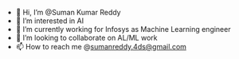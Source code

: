 - 👋 Hi, I’m @Suman Kumar Reddy
- 👀 I’m interested in AI
- 🌱 I’m currently working for Infosys as Machine Learning engineer
- 💞️ I’m looking to collaborate on AL/ML work
- 📫 How to reach me @sumanreddy.4ds@gmail.com

<!---
suman4ds/suman4ds is a ✨ special ✨ repository because its `README.md` (this file) appears on your GitHub profile.
You can click the Preview link to take a look at your changes.
--->

